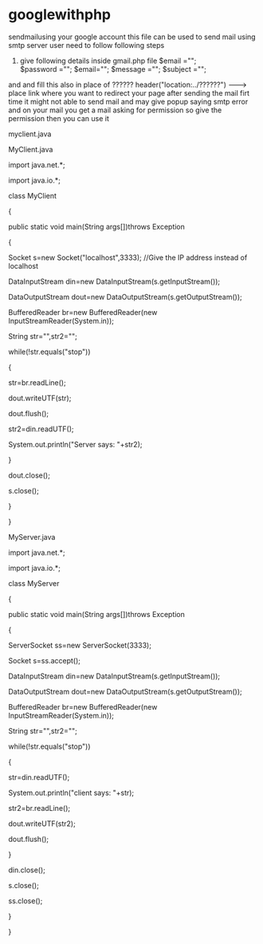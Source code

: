 # googlewithphp
sendmailusing your google account
this file can be used to send mail using smtp server
user need to follow following steps
1) give following details inside gmail.php file
$email ="";                    
$password ="";
$email="";
$message ="";
$subject ="";

and and fill this also in place of ??????
header("location:../??????") --->  
place link where you want to redirect your page after sending the mail
firt time it might not able to send mail and may give popup saying smtp error
and on your mail you get a mail asking for permission so give the permission then you can use it





myclient.java

MyClient.java

import java.net.*;

import java.io.*;

class MyClient

{

public static void main(String args[])throws Exception

{

Socket s=new Socket("localhost",3333); //Give the IP address instead of localhost

DataInputStream din=new DataInputStream(s.getInputStream());

DataOutputStream dout=new DataOutputStream(s.getOutputStream());

BufferedReader br=new BufferedReader(new InputStreamReader(System.in));

String str="",str2="";

while(!str.equals("stop"))

{

str=br.readLine();

dout.writeUTF(str);

dout.flush();

str2=din.readUTF();

System.out.println("Server says: "+str2);

}

dout.close();

s.close();

}

}




MyServer.java

import java.net.*;

import java.io.*;

class MyServer

{

public static void main(String args[])throws Exception

{

ServerSocket ss=new ServerSocket(3333);

Socket s=ss.accept();

DataInputStream din=new DataInputStream(s.getInputStream());

DataOutputStream dout=new DataOutputStream(s.getOutputStream());

BufferedReader br=new BufferedReader(new InputStreamReader(System.in));

String str="",str2="";

while(!str.equals("stop"))

{

str=din.readUTF();

System.out.println("client says: "+str);

str2=br.readLine();

dout.writeUTF(str2);

dout.flush();

}

din.close();

s.close();

ss.close();

}

}

